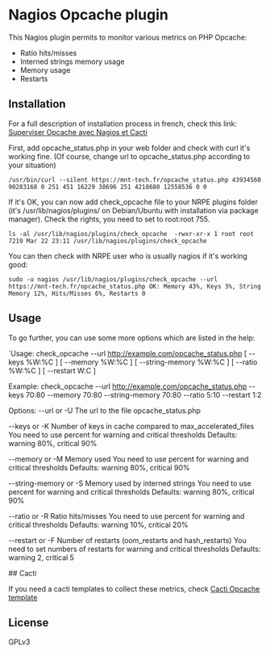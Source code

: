 # Nagios Opcache plugin

This Nagios plugin permits to monitor various metrics on PHP Opcache:
* Ratio hits/misses
* Interned strings memory usage
* Memory usage
* Restarts

## Installation

For a full description of installation process in french, check this link: [Superviser Opcache avec Nagios et Cacti](https://mnt-tech.fr/blog/superviser-opcache-nagios-cacti/)

First, add opcache_status.php in your web folder and check with curl it's working fine. (Of course, change url to opcache_status.php according to your situation)

`/usr/bin/curl --silent https://mnt-tech.fr/opcache_status.php
43934560
90283168
0
251
451
16229
38696
251
4218680
12558536
0
0`

If it's OK, you can now add check_opcache file to your NRPE plugins folder (it's /usr/lib/nagios/plugins/ on Debian/Ubuntu with installation via package manager). Check the rights, you need to set to root:root 755.

`ls -al /usr/lib/nagios/plugins/check_opcache 
-rwxr-xr-x 1 root root 7219 Mar 22 23:11 /usr/lib/nagios/plugins/check_opcache`

You can then check with NRPE user who is usually nagios if it's working good:

`sudo -u nagios /usr/lib/nagios/plugins/check_opcache --url https://mnt-tech.fr/opcache_status.php
OK: Memory 43%, Keys 3%, String Memory 12%, Hits/Misses 6%, Restarts 0`

## Usage

To go further, you can use some more options which are listed in the help:

`Usage: check_opcache --url http://example.com/opcache_status.php [ --keys %W:%C ] [ --memory %W:%C ] [ --string-memory %W:%C ] [ --ratio %W:%C ] [ --restart W:C ]

Example: check_opcache --url http://example.com/opcache_status.php --keys 70:80 --memory 70:80 --string-memory 70:80 --ratio 5:10 --restart 1:2

Options:
--url or -U            The url to the file opcache_status.php

--keys or -K            Number of keys in cache compared to max_accelerated_files
                        You need to use percent for warning and critical thresholds
                        Defaults: warning 80%, critical 90%

--memory or -M          Memory used
                        You need to use percent for warning and critical thresholds
                        Defaults: warning 80%, critical 90%

--string-memory or -S   Memory used by interned strings
                        You need to use percent for warning and critical thresholds
                        Defaults: warning 80%, critical 90%

--ratio or -R           Ratio hits/misses
                        You need to use percent for warning and critical thresholds
                        Defaults: warning 10%, critical 20%

--restart or -F         Number of restarts (oom_restarts and hash_restarts)
                        You need to set numbers of restarts for warning and critical thresholds
                        Defaults: warning 2, critical 5`
`

## Cacti

If you need a cacti templates to collect these metrics, check [Cacti Opcache template](https://github.com/nierdz/admintools/tree/master/cacti/opcache)

## License

GPLv3
